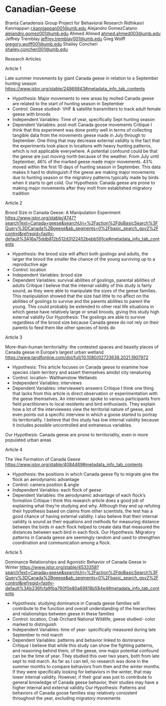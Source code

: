 # Canadian-Geese
Branta Canadensis
Group Project for Behavioral Research
Ridhikasri Kanniappan r.kanniappan001@umb.edu
Alejandro GomezCatano alejandro.gomez001@umb.edu
Ahmed Ahmed ahmed.ahmed003@umb.edu
Jeffrey Tremblay jeffrey.tremblay001@umb.edu
Greg Wolff gregory.wolff001@umb.edu
Shailey Concheri shailey.concheri001@umb.edu


Research Articles

Article 1

Late summer movements by giant Canada geese in relation to a September hunting season
https://www.jstor.org/stable/24868843#metadata_info_tab_contents 
- Hypothesis: Major movements to new areas by molted Canada geese are related to the start of hunting season in September 
- Control: Geese studied- VHF & satellite transmitters to track adult female geese with broods
- Independent Variables: Time of year, specifically Sept hunting season
- Dependent Variables: post molt Canada goose movements 
Critique
	I think that this experiment was done pretty well in terms of collecting tangible data from the movements geese made in July through to September. One thing that may decrease external validity is the fact that the experiments took place in locations with heavy hunting patterns, which is not applicable everywhere. A potential confound could be that the geese are just moving north because of the weather. From July until September, 46% of the marked geese made major movements. 43% moved within the first 10 days of hunting season in September. This data makes it hard to distinguish if the geese are making major movements due to hunting season or the migratory patterns typically made by birds when it starts to get cold.
Our Hypothesis:
Canada geese are prone to making major movements after they molt from established migratory tradition

Article 2

Brood Size in Canada Geese: A Manipulation Experiment
https://www.jstor.org/stable/4747?searchText=Canada+geese&searchUri=%2Faction%2FdoBasicSearch%3FQuery%3DCanada%2Bgeese&ab_segments=0%2Fbasic_search_gsv2%2Fcontrol&refreqid=fastly-default%3A16a75ddb812b512d3122452bebb591ce#metadata_info_tab_contents 
- Hypothesis: the brood size will affect both goslings and adults, the larger the brood the smaller the chance of the young surviving up to a reproductive age
- Control: location
- Independent Variables: brood size
- Dependent Variables: survival abilities of goslings, parental abilities of adults
Critique
	I believe that the internal validity of this study is fairly sound, as they were able to manipulate the sizes of the geese families. This manipulation showed that the size had little to no affect on the abilities of goslings to survive and the parents abilities to parent the young. This could probably be extended to other real life situations in which geese have relatively large or small broods, giving this study high external validity
Our Hypothesis:
	The goslings are able to survive regardless of the brood size because Canada geese do not rely on their parents to feed them like other species of birds do
	
Article 3

  More-than-human territoriality: the contested spaces and beastly places of Canada geese in Europe’s largest urban wetland
https://www.tandfonline.com/doi/full/10.1080/02723638.2021.1907972 
- Hypothesis: This article focuses on Canada geese to examine how species claim territory and assert themselves amidst city renaturing 
- Control: location- Walthamstow Wetlands 
- Independent Variables: interviews
- Dependent Variables: interviewee’s answers 
 Critique
	I think one thing that lacks from this article is direct observation or experimentation with the geese themselves. An interviewer spoke to various participants from field practitioners to local residents and bird enthusiasts. They explain how a lot of the interviewees view the territorial nature of geese, and even points out a specific interview in which a goose started to portray its territoriality. I believe that this study has low internal validity because it includes possible uncontrolled and extraneous variables.

Our Hypothesis:
	Canada geese are prone to territoriality, even in more populated urban areas

Article 4

The Vee Formation of Canada Geese 
https://www.jstor.org/stable/4084469#metadata_info_tab_contents 
- Hypothesis: the positions in which Canada geese fly to migrate give the flock an aerodynamic advantage
- Control: camera position & angle
- Independent Variables: each flock of geese
- Dependent Variables: the aerodynamic advantage of each flock’s formation
Critique
	I think this research article does a good job of explaining what they’re studying and why. Although they end up refuting their hypothesis based on claims from other scientists, the test has a good chance of having external validity. I also believe that their internal validity is sound as their equations and methods for measuring distance between the birds in each flock helped to create data that measured the distances between each bird in each flock.
Our Hypothesis:
	Migratory patterns in Canada geese are seemingly random and used to strengthen coordination and communication among a flock.
	
Article 5

  Dominance Relationships and Agonistic Behavior of Canada Geese in Winter
https://www.jstor.org/stable/4533358?searchText=Canada+geese&searchUri=%2Faction%2FdoBasicSearch%3FQuery%3DCanada%2Bgeese&ab_segments=0%2Fbasic_search_gsv2%2Fcontrol&refreqid=fastly-default%3Ab236fcfa9fba760f0e80a69818b584e4#metadata_info_tab_contents  
- Hypothesis: studying dominance in Canada geese families will contribute to the function and overall understanding of the hierarchies and relationships between geese in these families
- Control: location, Crab Orchard National Wildlife, geese studied- color marked to distinguish 
- Independent Variables: time of year- specifically measured during late September to mid march
- Dependent Variables: patterns and behavior linked to dominance 
Critique
	I believe that while this study can show the fighting patterns, and reasoning behind them, of the geese, one major potential confound can be the time of year. They studied this over two years, both from late sept to mid march. As far as I can tell, no research was done in the summer months to compare behaviors from then and the winter months. If they were specifically looking for behaviors in the winter, that may lower internal validity. However, if their goal was just to contribute to general knowledge of Canada geese behavior, their studies may have a higher internal and external validity
Our Hypothesis:
	Patterns and behaviors of Canada goose families stay relatively consistent throughout the year, excluding migratory movements 

